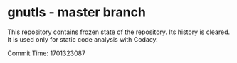 # gnutls - master branch

This repository contains frozen state of the repository.
Its history is cleared. It is used only for static code
analysis with Codacy.

Commit Time: 1701323087